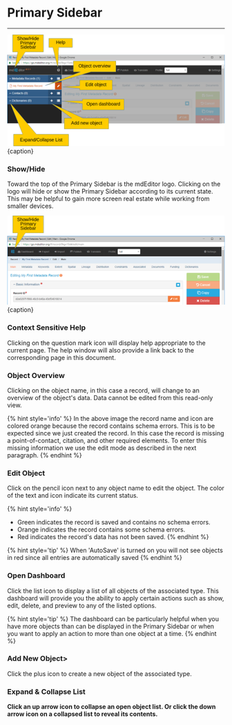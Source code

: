 # Primary Sidebar
---

![The Primary Sidebar](/assets/get-started/primary-sidebar.png){caption}

### Show/Hide
Toward the top of the Primary Sidebar is the mdEditor logo.  Clicking on the logo will hide or show the Primary Sidebar according to its current state.  This may be helpful to gain more screen real estate while working from smaller devices.

![The Primary Sidebar Collapsed](/assets/get-started/primary-sidebar-collapse.png){caption}

### <i class="fa fa-question-circle"></i> Context Sensitive Help
Clicking on the question mark icon will display help appropriate to the current page.  The help window will also provide a link back to the corresponding page in this document. 

### Object Overview
Clicking on the object name, in this case a record, will change to an overview of the object's data.  Data cannot be edited from this read-only view.  

{% hint style='info' %}
  In the above image the record name and icon are colored orange because the record contains schema errors.  This is to be expected since we just created the record.  In this case the record is missing a point-of-contact, citation, and other required elements.  To enter this missing information we use the edit mode as described in the next paragraph.
{% endhint %}


### <i class="fa fa-pencil"></i> Edit Object
Click on the pencil icon next to any object name to edit the object.  The color of the text and icon indicate its current status. 

{% hint style='info' %}
  * Green indicates the record is saved and contains no schema errors.
  * Orange indicates the record contains some schema errors.  
  * Red indicates the record's data has not been saved.
{% endhint %} 

{% hint style='tip' %}
  When 'AutoSave' is turned on you will not see objects in red since all entries are automatically saved
{% endhint %}
  
### <i class="fa fa-list"></i> Open Dashboard
Click the list icon to display a list of all objects of the associated type.  This dashboard will provide you the ability to apply certain actions such as show, edit, delete, and preview to any of the listed options.  

{% hint style='tip' %}
  The dashboard can be particularly helpful when you have more objects than can be displayed in the Primary Sidebar or when you want to apply an action to more than one object at a time.
{% endhint %}

### <i class="fa fa-plus"></i> Add New Object>
Click the plus icon to create a new object of the associated type.

### <span><strong class="fa fa-angle-down"> <strong class="fa fa-angle-up"></span> Expand & Collapse List
Click an up arrow icon <strong class="fa fa-angle-up"></strong> to collapse an open object list.  Or click the down arrow icon <i class="fa fa-angle-down"></i> on a collapsed list to reveal its contents. 
